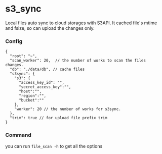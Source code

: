 # s3_sync
Local files auto sync to cloud storages with S3API.
It cached file's mtime and fsize, so can upload the changes only.

### Config

```
{
  "root": "~",
  "scan_worker": 20,  // the number of works to scan the files changes.
  "db": "./data/db", // cache files
  "s3sync": {
    "s3": {
      "access_key_id": "",
      "secret_access_key":"",
      "host":"",
      "region":"",
      "bucket":""
    },
    "worker": 20 // the number of works for s3sync.
  },
  "trim": true // for upload file prefix trim
}

```

### Command

you can run `file_scan -h` to get all the options
